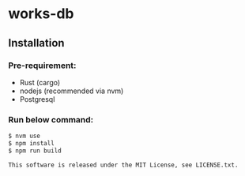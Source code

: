 # works-db

## Installation

### Pre-requirement:

-   Rust (cargo)
-   nodejs (recommended via nvm)
-   Postgresql

### Run below command:

```bash
$ nvm use
$ npm install
$ npm run build
```

```
This software is released under the MIT License, see LICENSE.txt.
```
